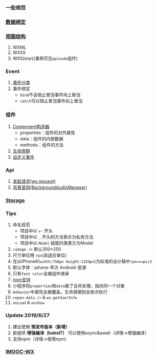 ### 一些规范

### [数据绑定](https://developers.weixin.qq.com/miniprogram/dev/framework/view/wxml/data.html)

### [视图结构](https://developers.weixin.qq.com/miniprogram/dev/framework/view/)
1. WXML
2. WXSS
3. WXS(star)(事例可见```episode```组件)

### Event
1. [事件分类](https://developers.weixin.qq.com/miniprogram/dev/framework/view/wxml/event.html)
2. 事件绑定
   * ```bind```不会阻止冒泡事件向上冒泡
   * ```catch```可以阻止冒泡事件向上冒泡

### 组件
1. [Component构造器](https://developers.weixin.qq.com/miniprogram/dev/framework/custom-component/component.html)
   * properties：组件的对外属性
   * data：组件的内部数据
   * methods：组件的方法
2. [生命周期](https://developers.weixin.qq.com/miniprogram/dev/framework/custom-component/lifetimes.html)
3. [自定义事件](https://developers.weixin.qq.com/miniprogram/dev/framework/custom-component/events.html)

### Api
1. [发起请求(wx.request)](https://developers.weixin.qq.com/miniprogram/dev/api/wx.request.html)
2. [背景音频(BackgroundAudioManager)](https://developers.weixin.qq.com/miniprogram/dev/api/BackgroundAudioManager.html)

### [Storage](https://developers.weixin.qq.com/miniprogram/dev/framework/ability/storage.html)

### Tips
1. 命名规范
    * 项目中以 ```v-``` 开头
    * 项目中以 ```_``` 开头的方法表示为私有方法
    * 项目中以 ```Model``` 结尾的类表示为Model
2. ```<image />``` 默认300*250
3. 尺寸单位用 ```rpx```(自适应单位)
4. 在以iPhone6(```width:750px height:1334px```)为标准的设计稿中```rpx===px/2```
5. 默认字体：iphone-苹方 Android-思源
6. 只有```font color```会被组件继承
7. [npm支持](https://developers.weixin.qq.com/miniprogram/dev/devtools/npm.html)
8. 小程序将```properties```和```data```做了合并处理，指向同一个对象
9. ```behavior```中属性会被覆盖，生命周期则会依次执行
10. ```<open-data />``` & ```wx.getUserInfo```
10. ```onLoad``` & ```onshow```

### Update 2019/6/27
1. 建议使用 **预发布版本（新增）**
2. 新提供 **增强编译（babel7）** 可以使用async&await（详情->增强编译）
3. 支持npm（详情->使用npm）

### [IMOOC-WX](https://coding.imooc.com/learn/list/251.html)
